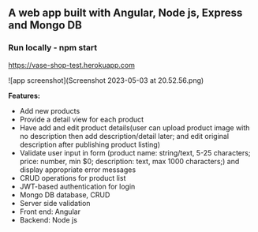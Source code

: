 ## A web app built with Angular, Node js, Express and Mongo DB 

### Run locally - npm start

https://vase-shop-test.herokuapp.com

![app screenshot](Screenshot 2023-05-03 at 20.52.56.png)


**Features:**
- Add new products
- Provide a detail view for each product
- Have add and edit product details(user can upload product image with no description then add description/detail later; and edit original description after publishing product listing)
- Validate user input in form (product name: string/text, 5-25 characters; price: number, min $0; description: text, max 1000 characters;) and display appropriate error messages
- CRUD operations for product list
- JWT-based authentication for login
- Mongo DB database, CRUD
- Server side validation
- Front end: Angular
- Backend: Node js
